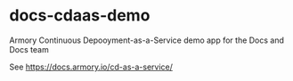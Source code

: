 # docs-cdaas-demo
Armory Continuous Depooyment-as-a-Service demo app for the Docs and Docs team

See  https://docs.armory.io/cd-as-a-service/
